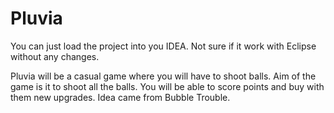 Pluvia
======

You can just load the project into you IDEA. Not sure if it work with Eclipse without any changes.

Pluvia will be a casual game where you will have to shoot balls.  Aim of the game is it to shoot all the balls. You will be able to score points and buy with them new upgrades.  Idea came from Bubble Trouble. 
